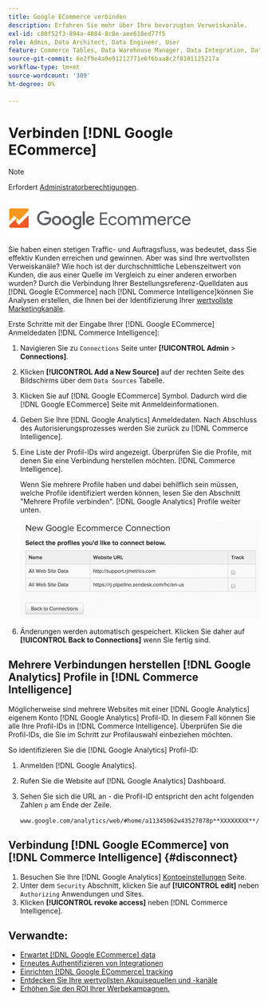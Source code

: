 ```yaml
---
title: Google ECommerce verbinden
description: Erfahren Sie mehr über Ihre bevorzugten Verweiskanäle.
exl-id: c80f52f3-894a-4084-8c0e-aee618ed77f5
role: Admin, Data Architect, Data Engineer, User
feature: Commerce Tables, Data Warehouse Manager, Data Integration, Data Import/Export
source-git-commit: 6e2f9e4a9e91212771e6f6baa8c2f8101125217a
workflow-type: tm+mt
source-wordcount: '309'
ht-degree: 0%

---
```


# Verbinden [!DNL Google ECommerce]

>[!NOTE]
>
>Erfordert [Administratorberechtigungen](../../../administrator/user-management/user-management.md).

![](../../../assets/google-ecommerce-logo.png)

Sie haben einen stetigen Traffic- und Auftragsfluss, was bedeutet, dass Sie effektiv Kunden erreichen und gewinnen. Aber was sind Ihre wertvollsten Verweiskanäle? Wie hoch ist der durchschnittliche Lebenszeitwert von Kunden, die aus einer Quelle im Vergleich zu einer anderen erworben wurden? Durch die Verbindung Ihrer Bestellungsreferenz-Quelldaten aus [!DNL Google ECommerce] nach [!DNL Commerce Intelligence]können Sie Analysen erstellen, die Ihnen bei der Identifizierung Ihrer [wertvollste Marketingkanäle](../../../data-analyst/analysis/most-value-source-channel.md).

Erste Schritte mit der Eingabe Ihrer [!DNL Google ECommerce] Anmeldedaten [!DNL Commerce Intelligence]:

1. Navigieren Sie zu `Connections` Seite unter **[!UICONTROL Admin** > **Connections]**.

1. Klicken **[!UICONTROL Add a New Source]** auf der rechten Seite des Bildschirms über dem `Data Sources` Tabelle.

1. Klicken Sie auf [!DNL Google ECommerce] Symbol. Dadurch wird die [!DNL Google ECommerce] Seite mit Anmeldeinformationen.

1. Geben Sie Ihre [!DNL Google Analytics] Anmeldedaten. Nach Abschluss des Autorisierungsprozesses werden Sie zurück zu [!DNL Commerce Intelligence].

1. Eine Liste der Profil-IDs wird angezeigt. Überprüfen Sie die Profile, mit denen Sie eine Verbindung herstellen möchten. [!DNL Commerce Intelligence].

   Wenn Sie mehrere Profile haben und dabei behilflich sein müssen, welche Profile identifiziert werden können, lesen Sie den Abschnitt &quot;Mehrere Profile verbinden&quot;. [!DNL Google Analytics] Profile weiter unten.

   ![](../../../assets/conn-mult-ga-profiles.png)<!--{: width="500"}-->

1. Änderungen werden automatisch gespeichert. Klicken Sie daher auf **[!UICONTROL Back to Connections]** wenn Sie fertig sind.

## Mehrere Verbindungen herstellen [!DNL Google Analytics] Profile in [!DNL Commerce Intelligence]

Möglicherweise sind mehrere Websites mit einer [!DNL Google Analytics] eigenem Konto [!DNL Google Analytics] Profil-ID. In diesem Fall können Sie alle Ihre Profil-IDs in [!DNL Commerce Intelligence]. Überprüfen Sie die Profil-IDs, die Sie im Schritt zur Profilauswahl einbeziehen möchten.

So identifizieren Sie die [!DNL Google Analytics] Profil-ID:

1. Anmelden [!DNL Google Analytics].
1. Rufen Sie die Website auf [!DNL Google Analytics] Dashboard.
1. Sehen Sie sich die URL an - die Profil-ID entspricht den acht folgenden Zahlen `p` am Ende der Zeile.

   `www.google.com/analytics/web/#home/a11345062w43527078p**XXXXXXXX**/`

## Verbindung [!DNL Google ECommerce] von [!DNL Commerce Intelligence] {#disconnect}

1. Besuchen Sie Ihre [!DNL Google Analytics] [Kontoeinstellungen](https://www.google.com/account/about/?hl=en) Seite.
1. Unter dem `Security` Abschnitt, klicken Sie auf **[!UICONTROL edit]** neben `Authorizing` Anwendungen und Sites.
1. Klicken **[!UICONTROL revoke access]** neben [!DNL Commerce Intelligence].

## Verwandte:

* [Erwartet [!DNL Google ECommerce] data](../integrations/google-ecommerce-data.md)
* [Erneutes Authentifizieren von Integrationen](https://experienceleague.adobe.com/docs/commerce-knowledge-base/kb/how-to/mbi-reauthenticating-integrations.html)
* [Einrichten [!DNL Google ECommerce] tracking](https://support.google.com/analytics/answer/1009612?hl=en)
* [Entdecken Sie Ihre wertvollsten Akquisequellen und -kanäle](../../analysis/most-value-source-channel.md)
* [Erhöhen Sie den ROI Ihrer Werbekampagnen.](../../analysis/roi-ad-camp.md)
